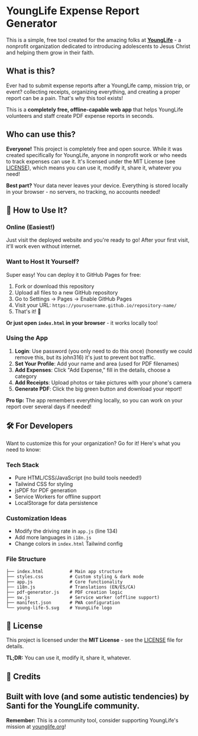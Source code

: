 # YoungLife Expense Report Generator

This is a simple, free tool created for the amazing folks at **[YoungLife](https://younglife.org)** - a nonprofit organization dedicated to introducing adolescents to Jesus Christ and helping them grow in their faith.

## What is this?

Ever had to submit expense reports after a YoungLife camp, mission trip, or event? collecting receipts, organizing everything, and creating a proper report can be a pain. That's why this tool exists!

This is a **completely free, offline-capable web app** that helps YoungLife volunteers and staff create PDF expense reports in seconds. 

## Who can use this?

**Everyone!** This project is completely free and open source. While it was created specifically for YoungLife, anyone in nonprofit work or who needs to track expenses can use it. It's licensed under the MIT License (see [LICENSE](LICENSE)), which means you can use it, modify it, share it, whatever you need!

**Best part?** Your data never leaves your device. Everything is stored locally in your browser - no servers, no tracking, no accounts needed!

## 🚀 How to Use It?

### Online (Easiest!)

Just visit the deployed website and you're ready to go! After your first visit, it'll work even without internet.

### Want to Host It Yourself?

Super easy! You can deploy it to GitHub Pages for free:

1. Fork or download this repository
2. Upload all files to a new GitHub repository
3. Go to Settings → Pages → Enable GitHub Pages
4. Visit your URL: `https://yourusername.github.io/repository-name/`
5. That's it! 🎉

**Or just open `index.html` in your browser** - it works locally too!

### Using the App

1. **Login**: Use password (you only need to do this once) (honestly we could remove this, but its john316) it's just to prevent bot traffic.
2. **Set Your Profile**: Add your name and area (used for PDF filenames)
3. **Add Expenses**: Click "Add Expense," fill in the details, choose a category
4. **Add Receipts**: Upload photos or take pictures with your phone's camera
5. **Generate PDF**: Click the big green button and download your report!

**Pro tip:** The app remembers everything locally, so you can work on your report over several days if needed!


## 🛠️ For Developers

Want to customize this for your organization? Go for it! Here's what you need to know:

### Tech Stack
- Pure HTML/CSS/JavaScript (no build tools needed!)
- Tailwind CSS for styling
- jsPDF for PDF generation
- Service Workers for offline support
- LocalStorage for data persistence

### Customization Ideas
- Modify the driving rate in `app.js` (line 134)
- Add more languages in `i18n.js`
- Change colors in `index.html` Tailwind config

### File Structure
```
├── index.html          # Main app structure
├── styles.css          # Custom styling & dark mode
├── app.js              # Core functionality
├── i18n.js             # Translations (EN/ES/CA)
├── pdf-generator.js    # PDF creation logic
├── sw.js               # Service worker (offline support)
├── manifest.json       # PWA configuration
└── young-life-5.svg    # YoungLife logo
```

## 📝 License

This project is licensed under the **MIT License** - see the [LICENSE](LICENSE) file for details.

**TL;DR:** You can use it, modify it, share it, whatever.

## 🙏 Credits

Built with love (and some autistic tendencies) by **Santi** for the YoungLife community.
---

**Remember:** This is a community tool, consider supporting YoungLife's mission at [younglife.org](https://younglife.org)!
